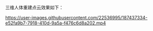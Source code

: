 三维人体重建点云效果如下：




https://user-images.githubusercontent.com/22536995/187437334-e52fa9b7-7918-410d-9a5a-f476c6d8a202.mp4

